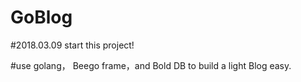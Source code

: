 # GoBlog

#2018.03.09 start this project!

#use golang， Beego frame，and Bold DB to build a light Blog easy.

#


